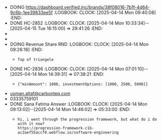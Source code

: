 - DOING https://dashboard.verified.inc/brands/38f08016-7b1f-4d64-9c6b-1ee39833ee5f
  :LOGBOOK:
  CLOCK: [2025-04-14 Mon 09:40:08]
  :END:
- DONE HC-2852
  :LOGBOOK:
  CLOCK: [2025-04-14 Mon 10:33:34]--[2025-04-15 Tue 16:15:00] =>  29:41:26
  :END:
-
-
- DOING Revenue Share RND
  :LOGBOOK:
  CLOCK: [2025-04-14 Mon 09:26:16]
  :END:
	- ```apl
	  Top of triangele
	  ```
- DONE HC-2836
  :LOGBOOK:
  CLOCK: [2025-04-14 Mon 07:01:10]--[2025-04-14 Mon 14:39:31] =>  07:38:21
  :END:
	- ```apl
	  {"minAmount": 1000, investmentOptions: [1000, 2500, 5000]}
	  ```
- usman.altaf@carbonteq.com
- 03335759101
- DONE Sana Fatima Answer
  :LOGBOOK:
  CLOCK: [2025-04-14 Mon 09:13:02]--[2025-04-14 Mon 14:46:02] =>  05:33:00
  :END:
	- ```apl
	  hi, i went through the progression framework, but what do i do with it now?
	  https://progression-framework-c1b-ac2aef55accf0.webflow.io/software-engineering
	  ```